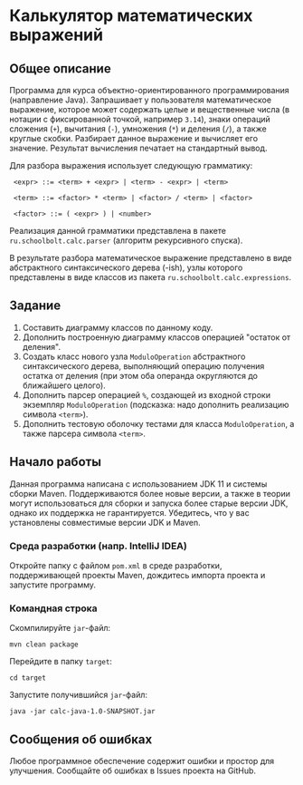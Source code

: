 # Калькулятор математических выражений

## Общее описание

Программа для курса объектно-ориентированного программирования (направление Java). Запрашивает у пользователя математическое выражение, которое может содержать целые и вещественные числа (в нотации с фиксированной точкой, например `3.14`), знаки операций сложения (`+`), вычитания (`-`), умножения (`*`) и деления (`/`), а также круглые скобки. Разбирает данное выражение и вычисляет его значение. Результат вычисления печатает на стандартный вывод.

Для разбора выражения использует следующую грамматику:

```
 <expr> ::= <term> + <expr> | <term> - <expr> | <term>

 <term> ::= <factor> * <term> | <factor> / <term> | <factor>

 <factor> ::= ( <expr> ) | <number>
```

Реализация данной грамматики представлена в пакете `ru.schoolbolt.calc.parser` (алгоритм рекурсивного спуска).

В результате разбора математическое выражение представлено в виде абстрактного синтаксического дерева (-ish), узлы которого представлены в виде классов из пакета `ru.schoolbolt.calc.expressions`.

## Задание

1. Составить диаграмму классов по данному коду.
2. Дополнить построенную диаграмму классов операцией "остаток от деления".
3. Создать класс нового узла `ModuloOperation` абстрактного синтаксического дерева, выполняющий операцию получения остатка от деления (при этом оба операнда округляются до ближайшего целого).
4. Дополнить парсер операцией `%`, создающей из входной строки экземпляр `ModuloOperation` (подсказка: надо дополнить реализацию символа `<term>`).
5. Дополнить тестовую оболочку тестами для класса `ModuloOperation`, а также парсера символа `<term>`.

## Начало работы

Данная программа написана с использованием JDK 11 и системы сборки Maven. Поддерживаются более новые версии, а также в теории могут использоваться для сборки и запуска более старые версии JDK, однако их поддержка не гарантируется. Убедитесь, что у вас установлены совместимые версии JDK и Maven.

### Среда разработки (напр. IntelliJ IDEA)

Откройте папку с файлом `pom.xml` в среде разработки, поддерживающей проекты Maven, дождитесь импорта проекта и запустите программу.

### Командная строка

Скомпилируйте `jar`-файл:

```shell
mvn clean package
```

Перейдите в папку `target`:

```shell
cd target
```

Запустите получившийся `jar`-файл:

```shell
java -jar calc-java-1.0-SNAPSHOT.jar
```

## Сообщения об ошибках

Любое программное обеспечение содержит ошибки и простор для улучшения. Сообщайте об ошибках в Issues проекта на GitHub.